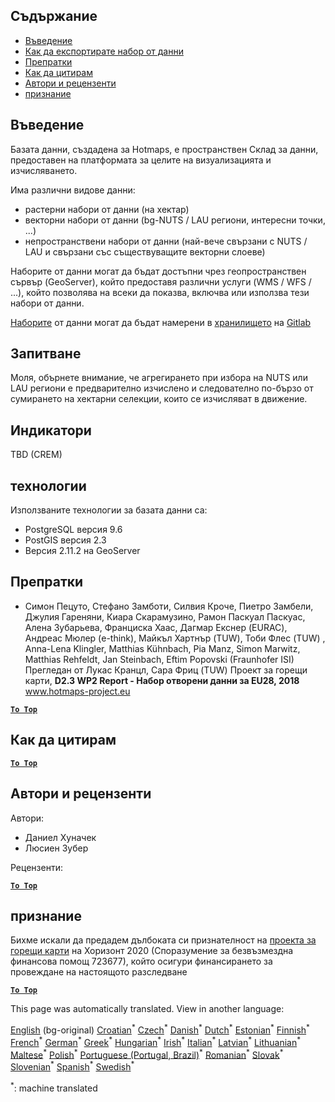 <h2> Съдържание </h2><ul><li> <a href="#Introduction">Въведение</a> </li><li> <a href="#How-to-export-a-dataset">Как да експортирате набор от данни</a> </li><li> <a href="#References">Препратки</a> </li><li> <a href="#How-to-cite">Как да цитирам</a> </li><li> <a href="#Authors-and-reviewers">Автори и рецензенти</a> </li><li> <a href="#acknowledgement">признание</a> </li></ul><h2> Въведение </h2><p> Базата данни, създадена за Hotmaps, е пространствен Склад за данни, предоставен на платформата за целите на визуализацията и изчисляването. </p><p> Има различни видове данни: </p><ul><li> растерни набори от данни (на хектар) </li><li> векторни набори от данни (bg-NUTS / LAU региони, интересни точки, ...) </li><li> непространствени набори от данни (най-вече свързани с NUTS / LAU и свързани със съществуващите векторни слоеве) </li></ul><p> Наборите от данни могат да бъдат достъпни чрез геопространствен сървър (GeoServer), който предоставя различни услуги (WMS / WFS / ...), който позволява на всеки да показва, включва или използва тези набори от данни. </p><p> <a href="https://gitlab.com/hotmaps">Наборите</a> от данни могат да бъдат намерени в <a href="https://gitlab.com/hotmaps">хранилището</a> на <a href="https://gitlab.com/hotmaps">Gitlab</a> </p><h2> Запитване </h2><p> Моля, обърнете внимание, че агрегирането при избора на NUTS или LAU региони е предварително изчислено и следователно по-бързо от сумирането на хектарни селекции, които се изчисляват в движение. </p><h2> Индикатори </h2><p> TBD (CREM) </p><h2> технологии </h2><p> Използваните технологии за базата данни са: </p><ul><li> PostgreSQL версия 9.6 </li><li> PostGIS версия 2.3 </li><li> Версия 2.11.2 на GeoServer </li></ul><h2> Препратки </h2><ul><li> Симон Пецуто, Стефано Замботи, Силвия Кроче, Пиетро Замбели, Джулия Гареняни, Киара Скарамузино, Рамон Паскуал Паскуас, Алена Зубарьева, Франциска Хаас, Дагмар Екснер (EURAC), Андреас Мюлер (e-think), Майкъл Хартнър (TUW), Тоби Флес (TUW) , Anna-Lena Klingler, Matthias Kühnbach, Pia Manz, Simon Marwitz, Matthias Rehfeldt, Jan Steinbach, Eftim Popovski (Fraunhofer ISI) Прегледан от Лукас Кранцл, Сара Фриц (TUW) Проект за горещи карти, <strong>D2.3 WP2 Report - Набор отворени данни за EU28, 2018</strong> <a href="http://www.hotmaps-project.eu/wp-content/uploads/2018/05/D2.3-Hotmaps_FINAL-VERSION_for-upload.pdf">www.hotmaps-project.eu</a> </li></ul><p><ins> <code><strong><a href="#table-of-contents">To Top</a></strong></code> </ins> </p><h2> Как да цитирам </h2><p><ins> <code><strong><a href="#table-of-contents">To Top</a></strong></code> </ins> </p><h2> Автори и рецензенти </h2><p> Автори: </p><ul><li> Даниел Хуначек </li><li> Люсиен Зубер </li></ul><p> Рецензенти: </p><p><ins> <code><strong><a href="#table-of-contents">To Top</a></strong></code> </ins> </p><h2> признание </h2><p> Бихме искали да предадем дълбоката си признателност на <a href="https://www.hotmaps-project.eu">проекта за горещи карти</a> на Хоризонт 2020 (Споразумение за безвъзмездна финансова помощ 723677), който осигури финансирането за провеждане на настоящото разследване </p><p><ins> <code><strong><a href="#table-of-contents">To Top</a></strong></code> </ins> </p>

This page was automatically translated. View in another language:

[English](../en/Database-behind-the-Hotmaps-toolbox.md) (bg-original)  [Croatian](../hr/Database-behind-the-Hotmaps-toolbox.md)<sup>\*</sup> [Czech](../cs/Database-behind-the-Hotmaps-toolbox.md)<sup>\*</sup> [Danish](../da/Database-behind-the-Hotmaps-toolbox.md)<sup>\*</sup> [Dutch](../nl/Database-behind-the-Hotmaps-toolbox.md)<sup>\*</sup> [Estonian](../et/Database-behind-the-Hotmaps-toolbox.md)<sup>\*</sup> [Finnish](../fi/Database-behind-the-Hotmaps-toolbox.md)<sup>\*</sup> [French](../fr/Database-behind-the-Hotmaps-toolbox.md)<sup>\*</sup> [German](../de/Database-behind-the-Hotmaps-toolbox.md)<sup>\*</sup> [Greek](../el/Database-behind-the-Hotmaps-toolbox.md)<sup>\*</sup> [Hungarian](../hu/Database-behind-the-Hotmaps-toolbox.md)<sup>\*</sup> [Irish](../ga/Database-behind-the-Hotmaps-toolbox.md)<sup>\*</sup> [Italian](../it/Database-behind-the-Hotmaps-toolbox.md)<sup>\*</sup> [Latvian](../lv/Database-behind-the-Hotmaps-toolbox.md)<sup>\*</sup> [Lithuanian](../lt/Database-behind-the-Hotmaps-toolbox.md)<sup>\*</sup> [Maltese](../mt/Database-behind-the-Hotmaps-toolbox.md)<sup>\*</sup> [Polish](../pl/Database-behind-the-Hotmaps-toolbox.md)<sup>\*</sup> [Portuguese (Portugal, Brazil)](../pt/Database-behind-the-Hotmaps-toolbox.md)<sup>\*</sup> [Romanian](../ro/Database-behind-the-Hotmaps-toolbox.md)<sup>\*</sup> [Slovak](../sk/Database-behind-the-Hotmaps-toolbox.md)<sup>\*</sup> [Slovenian](../sl/Database-behind-the-Hotmaps-toolbox.md)<sup>\*</sup> [Spanish](../es/Database-behind-the-Hotmaps-toolbox.md)<sup>\*</sup> [Swedish](../sv/Database-behind-the-Hotmaps-toolbox.md)<sup>\*</sup> 

<sup>\*</sup>: machine translated
